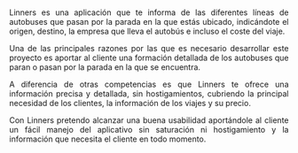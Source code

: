 
<img src="https://github.com/user-attachments/assets/93767bea-29b3-4c0a-8d8a-e6cb7bbc2ebd" height=10px>

<h2></h2>
<p align="justify">
  Linners es una aplicación que te informa de las diferentes líneas de autobuses que pasan por la parada en la que estás ubicado, 
  indicándote el origen, destino, la empresa que lleva el autobús e incluso el coste del viaje.
</p>

<p align="justify">
  Una de las principales razones por las que es necesario desarrollar este proyecto es aportar al cliente una formación detallada
  de los autobuses que paran o pasan por la parada en la que se encuentra.
</p>

<p align="justify">
  A diferencia de otras competencias es que Linners te ofrece una información precisa y detallada, sin hostigamientos, cubriendo 
  la principal necesidad de los clientes, la información de los viajes y su precio.
</p>

<p align="justify">
  Con Linners pretendo alcanzar una buena usabilidad aportándole al cliente un fácil manejo del aplicativo sin saturación ni 
  hostigamiento y la información que necesita el cliente en todo momento.
</p>
